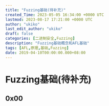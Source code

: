 ```yaml
---
title: "Fuzzing基础(待补充)"
created_Time: 2023-05-05 16:34:00 +0000 UTC
lastmod: 2023-08-17 17:21:00 +0000 UTC
author: "ukiko"
last_edit_author: "ukiko"
draft: false
categories: [二进制安全,Fuzzing]
description: "Fuzzing基础概念和AFL基础"
tags: [AFL,原理,基础,Fuzzing]
date: 2019-04-10T00:00:00.000+08:00
---
```


# Fuzzing基础(待补充)

## 0x00

